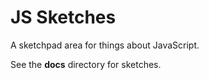 # JS Sketches

A sketchpad area for things about JavaScript.

See the **docs** directory for sketches.
